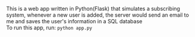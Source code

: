 This is a web app written in Python(Flask) that simulates a subscribing system, whenever a new user is added, the server would send an email to me and saves the user's information in a SQL database<br/>
To run this app, run: `python app.py`
